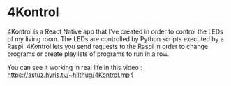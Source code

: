 # 4Kontrol

4Kontrol is a React Native app that I've created in order to control the LEDs of my living room. The LEDs are controlled by Python scripts executed by a Raspi. 4Kontrol lets you send requests to the Raspi in order to change programs or create playlists of programs to run in a row.

You can see it working in real life in this video : https://astuz.hyris.tv/~hilthug/4Kontrol.mp4
